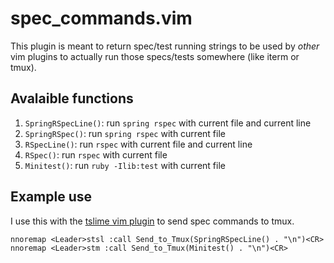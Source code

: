 # spec_commands.vim

This plugin is meant to return spec/test running strings to be used by *other* vim plugins to actually run those specs/tests somewhere (like iterm or tmux).

## Avalaible functions

1. `SpringRSpecLine()`: run `spring rspec` with current file and current line
2. `SpringRSpec()`: run `spring rspec` with current file
3. `RSpecLine()`: run `rspec` with current file and current line
4. `RSpec()`: run `rspec` with current file
5. `Minitest()`: run `ruby -Ilib:test` with current file

## Example use

I use this with the [tslime vim plugin](https://github.com/jgdavey/tslime.vim) to send spec commands to tmux.

```
nnoremap <Leader>stsl :call Send_to_Tmux(SpringRSpecLine() . "\n")<CR>
nnoremap <Leader>stm :call Send_to_Tmux(Minitest() . "\n")<CR>
```
